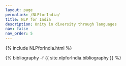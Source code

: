 ```yaml
---
layout: page
permalink: /NLPforIndia/
title: NLP for India
description: Unity in diversity through languages
nav: false
nav_order: 5
---
```



{% include NLPforIndia.html %}
<div class="publications">
{% bibliography -f {{ site.nlpforIndia.bibliography }} %}
</div>